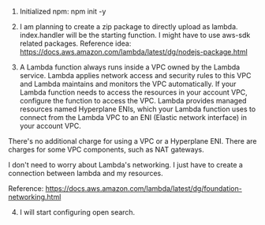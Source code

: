 1. Initialized npm: npm init -y

2. I am planning to create a zip package to directly upload as lambda. index.handler will be the starting function.
I might have to use aws-sdk related packages. 
Reference idea: https://docs.aws.amazon.com/lambda/latest/dg/nodejs-package.html

3. A Lambda function always runs inside a VPC owned by the Lambda service. Lambda applies network access and security rules to this VPC and Lambda maintains and monitors the VPC automatically. If your Lambda function needs to access the resources in your account VPC, configure the function to access the VPC. Lambda provides managed resources named Hyperplane ENIs, which your Lambda function uses to connect from the Lambda VPC to an ENI (Elastic network interface) in your account VPC.

There's no additional charge for using a VPC or a Hyperplane ENI. There are charges for some VPC components, such as NAT gateways. 

I don't need to worry about Lambda's networking. I just have to create a connection between lambda and my resources.

Reference: https://docs.aws.amazon.com/lambda/latest/dg/foundation-networking.html

4. I will start configuring open search.